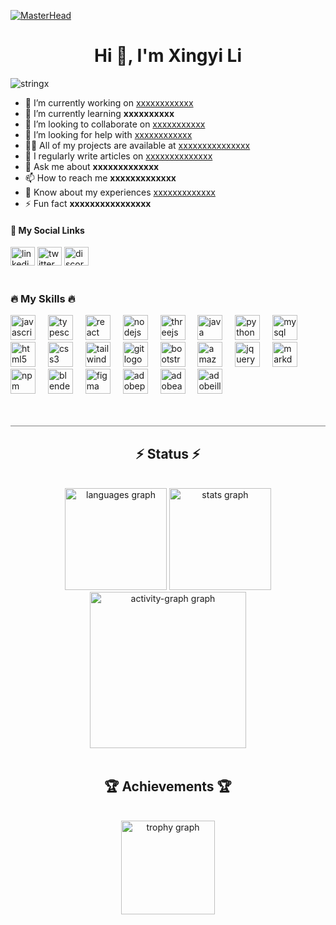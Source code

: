 [![MasterHead](https://mir-s3-cdn-cf.behance.net/project_modules/fs/579fe1183178475.653aa8931b193.gif)](https://mikalasa.github.io/ProfileWeb/)

<h1 align="center">Hi 👋, I'm Xingyi Li</h1>
<p align="left">
  <img src="https://komarev.com/ghpvc/?username=stringx&label=Profile%20views&color=0e75b6&style=flat" alt="stringx" />
</p>

- 🔭 I’m currently working on [xxxxxxxxxxxx](xxxxxxx)
- 🌱 I’m currently learning **xxxxxxxxxx**
- 👯 I’m looking to collaborate on [xxxxxxxxxxx](xxxxxxxx)
- 🤝 I’m looking for help with [xxxxxxxxxxxx](xxxxxxxxxx)
- 👨‍💻 All of my projects are available at [xxxxxxxxxxxxxxx](xxxxxxxxxxxxxxx)
- 📝 I regularly write articles on [xxxxxxxxxxxxxx](xxxxxxxxxxxxxx)
- 💬 Ask me about **xxxxxxxxxxxxx**
- 📫 How to reach me **xxxxxxxxxxxxx**
- 📄 Know about my experiences [xxxxxxxxxxxxx](xxxxxxxxxxxxx)
- ⚡ Fun fact **xxxxxxxxxxxxxxxx**

<h4 align="left">📱 My Social Links</h4>
<div align="left">
  <img src="https://raw.githubusercontent.com/maurodesouza/profile-readme-generator/master/src/assets/icons/social/linkedin/default.svg" width="39" height="30" alt="linkedin logo"  />
  <img src="https://raw.githubusercontent.com/maurodesouza/profile-readme-generator/master/src/assets/icons/social/twitter/default.svg" width="39" height="30" alt="twitter logo"  />
  <img src="https://raw.githubusercontent.com/maurodesouza/profile-readme-generator/master/src/assets/icons/social/behance/default.svg" width="39" height="30" alt="discord logo"  />
</div>

</br>


<h3 align="left">🔥 My Skills 🔥</h3>
<div align="left">
  <img src="https://cdn.jsdelivr.net/gh/devicons/devicon/icons/javascript/javascript-original.svg" height="40" alt="javascript logo"  />
  <img width="12" />
  <img src="https://cdn.jsdelivr.net/gh/devicons/devicon/icons/typescript/typescript-original.svg" height="40" alt="typescript logo"  />
  <img width="12" />
  <img src="https://cdn.jsdelivr.net/gh/devicons/devicon/icons/react/react-original.svg" height="40" alt="react logo"  />
  <img width="12" />
  <img src="https://cdn.jsdelivr.net/gh/devicons/devicon/icons/nodejs/nodejs-original.svg" height="40" alt="nodejs logo"  />
  <img width="12" />
  <img src="https://cdn.jsdelivr.net/gh/devicons/devicon/icons/threejs/threejs-original.svg" height="40" alt="threejs logo"  />
  <img width="12" />
  <img src="https://cdn.jsdelivr.net/gh/devicons/devicon/icons/java/java-original.svg" height="40" alt="java logo"  />
  <img width="12" />
  <img src="https://cdn.jsdelivr.net/gh/devicons/devicon/icons/python/python-original.svg" height="40" alt="python logo"  />
  <img width="12" />
  <img src="https://cdn.jsdelivr.net/gh/devicons/devicon/icons/mysql/mysql-original.svg" height="40" alt="mysql logo"  />
  <img width="12" />
  <img src="https://cdn.jsdelivr.net/gh/devicons/devicon/icons/html5/html5-original.svg" height="40" alt="html5 logo"  />
  <img width="12" />
  <img src="https://cdn.jsdelivr.net/gh/devicons/devicon/icons/css3/css3-original.svg" height="40" alt="css3 logo"  />
  <img width="12" />
  <img src="https://cdn.simpleicons.org/tailwindcss/06B6D4" height="40" alt="tailwindcss logo"  />
  <img width="12" />
  <img src="https://cdn.jsdelivr.net/gh/devicons/devicon/icons/git/git-original.svg" height="40" alt="git logo"  />
  <img width="12" />
  <img src="https://cdn.jsdelivr.net/gh/devicons/devicon/icons/bootstrap/bootstrap-original.svg" height="40" alt="bootstrap logo"  />
  <img width="12" />
  <img src="https://skillicons.dev/icons?i=aws" height="40" alt="amazonwebservices logo"  />
  <img width="12" />
  <img src="https://skillicons.dev/icons?i=jquery" height="40" alt="jquery logo"  />
  <img width="12" />
  <img src="https://skillicons.dev/icons?i=md" height="40" alt="markdown logo"  />
  <img width="12" />
  <img src="https://cdn.simpleicons.org/npm/CB3837" height="40" alt="npm logo"  />
  <img width="12" />
  <img src="https://cdn.jsdelivr.net/gh/devicons/devicon/icons/blender/blender-original.svg" height="40" alt="blender logo"  />
  <img width="12" />
  <img src="https://cdn.jsdelivr.net/gh/devicons/devicon/icons/figma/figma-original.svg" height="40" alt="figma logo"  />
  <img width="12" />
  <img src="https://skillicons.dev/icons?i=ps" height="40" alt="adobephotoshop logo"  />
  <img width="12" />
  <img src="https://skillicons.dev/icons?i=ae" height="40" alt="adobeaftereffects logo"  />
  <img width="12" />
  <img src="https://skillicons.dev/icons?i=ai" height="40" alt="adobeillustrator logo"  />
</div>

</br>
</br>


<hr style="height:1px; border-width:0; color:gray; background-color:gray">
<h2 align="center">⚡️ Status ⚡️</h2>
</br>

<div align="center">
  <img src="https://github-readme-stats.vercel.app/api/top-langs?username=mikalasa&locale=en&hide_title=false&layout=compact&card_width=320&langs_count=5&theme=dracula&hide_border=false&order=2" height="163" alt="languages graph"  />
  <img src="https://github-readme-stats.vercel.app/api?username=mikalasa&hide_title=false&hide_rank=false&show_icons=true&include_all_commits=true&count_private=true&disable_animations=false&theme=dracula&locale=en&hide_border=false&order=1" height="163" alt="stats graph"  />
  <img src="https://github-readme-activity-graph.vercel.app/graph?username=mikalasa&radius=16&theme=merko&area=true&order=5" height="250" alt="activity-graph graph"  />
  </br>
  </br>
  <h2 align="center">🏆 Achievements 🏆</h2>
  </br>
  <img src="https://github-profile-trophy.vercel.app?username=mikalasa&theme=apprentice&column=-1&row=2&margin-w=10&margin-h=10&no-bg=false&no-frame=false&order=4" height="150" alt="trophy graph"  />
</div>



